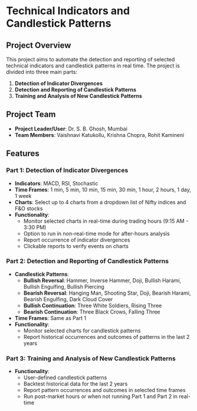 # Technical Indicators and Candlestick Patterns

## Project Overview

This project aims to automate the detection and reporting of selected technical indicators and candlestick patterns in real time. The project is divided into three main parts:

1. **Detection of Indicator Divergences**
2. **Detection and Reporting of Candlestick Patterns**
3. **Training and Analysis of New Candlestick Patterns**

## Project Team

- **Project Leader/User**: Dr. S. B. Ghosh, Mumbai
- **Team Members**: Vaishnavi Katukollu, Krishna Chopra, Rohit Kamineni

## Features

### Part 1: Detection of Indicator Divergences

- **Indicators**: MACD, RSI, Stochastic
- **Time Frames**: 1 min, 5 min, 10 min, 15 min, 30 min, 1 hour, 2 hours, 1 day, 1 week
- **Charts**: Select up to 4 charts from a dropdown list of Nifty indices and F&O stocks
- **Functionality**:
  - Monitor selected charts in real-time during trading hours (9:15 AM - 3:30 PM)
  - Option to run in non-real-time mode for after-hours analysis
  - Report occurrence of indicator divergences
  - Clickable reports to verify events on charts

### Part 2: Detection and Reporting of Candlestick Patterns

- **Candlestick Patterns**:
  - **Bullish Reversal**: Hammer, Inverse Hammer, Doji, Bullish Harami, Bullish Engulfing, Bullish Piercing
  - **Bearish Reversal**: Hanging Man, Shooting Star, Doji, Bearish Harami, Bearish Engulfing, Dark Cloud Cover
  - **Bullish Continuation**: Three White Soldiers, Rising Three
  - **Bearish Continuation**: Three Black Crows, Falling Three
- **Time Frames**: Same as Part 1
- **Functionality**:
  - Monitor selected charts for candlestick patterns
  - Report historical occurrences and outcomes of patterns in the last 2 years

### Part 3: Training and Analysis of New Candlestick Patterns

- **Functionality**:
  - User-defined candlestick patterns
  - Backtest historical data for the last 2 years
  - Report pattern occurrences and outcomes in selected time frames
  - Run post-market hours or when not running Part 1 and Part 2 in real-time

